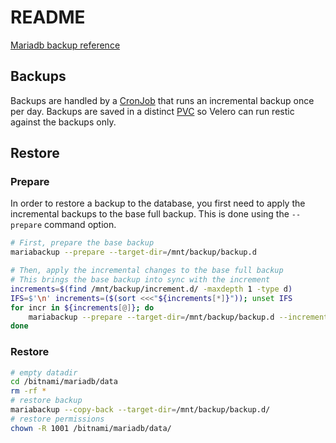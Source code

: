# README

[Mariadb backup reference](https://mariadb.com/kb/en/incremental-backup-and-restore-with-mariabackup/)

## Backups

Backups are handled by a [CronJob](cronjob-backup.yaml) that runs an incremental backup once per day.
Backups are saved in a distinct [PVC](pvc.yaml) so Velero can run restic against the backups only.

## Restore

### Prepare

In order to restore a backup to the database, you first need to apply the incremental backups to the base full backup.
This is done using the `--prepare` command option.

```sh
# First, prepare the base backup
mariabackup --prepare --target-dir=/mnt/backup/backup.d

# Then, apply the incremental changes to the base full backup
# This brings the base backup into sync with the increment
increments=$(find /mnt/backup/increment.d/ -maxdepth 1 -type d)
IFS=$'\n' increments=($(sort <<<"${increments[*]}")); unset IFS
for incr in ${increments[@]}; do
    mariabackup --prepare --target-dir=/mnt/backup/backup.d --incremental-dir=${incr}
done
```

### Restore

```sh
# empty datadir
cd /bitnami/mariadb/data
rm -rf *
# restore backup
mariabackup --copy-back --target-dir=/mnt/backup/backup.d/
# restore permissions
chown -R 1001 /bitnami/mariadb/data/
```
